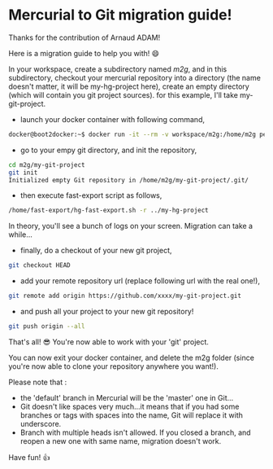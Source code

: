 # Mercurial to Git migration guide!

Thanks for the contribution of Arnaud ADAM!

Here is a migration guide to help you with! :smile:

In your workspace, create a subdirectory named *m2g*, and in this subdirectory,
checkout your mercurial repository into a directory (the name doesn't matter, it will be my-hg-project here),
create an empty directory (which will contain you git project sources). for this example, I'll take my-git-project.

* launch your docker container with following command,

```Bash
docker@boot2docker:~$ docker run -it --rm -v workspace/m2g:/home/m2g pengbai/docker-mercurial2git
```
* go to your empy git directory, and init the repository,

```Bash
cd m2g/my-git-project
git init
Initialized empty Git repository in /home/m2g/my-git-project/.git/
```
* then execute fast-export script as follows,

```Bash
/home/fast-export/hg-fast-export.sh -r ../my-hg-project
```
In theory, you'll see a bunch of logs on your screen. Migration can take a while...
* finally, do a checkout of your new git project,

```Bash
git checkout HEAD
```
* add your remote repository url (replace following url with the real one!),

```Bash
git remote add origin https://github.com/xxxx/my-git-project.git
```
* and push all your project to your new git repository!

```Bash
git push origin --all
```
 
That's all! :sunglasses:
You're now able to work with your 'git' project.

You can now exit your docker container, and delete the m2g folder (since you're now able to clone your repository anywhere you want!).

Please note that :
* the 'default' branch in Mercurial will be the 'master' one in Git...
* Git doesn't like spaces very much...it means that if you had some branches or tags with spaces into the name, Git will replace it with underscore.
* Branch with multiple heads isn't allowed. If you closed a branch, and reopen a new one with same name, migration doesn't work.
 
Have fun! :+1:
